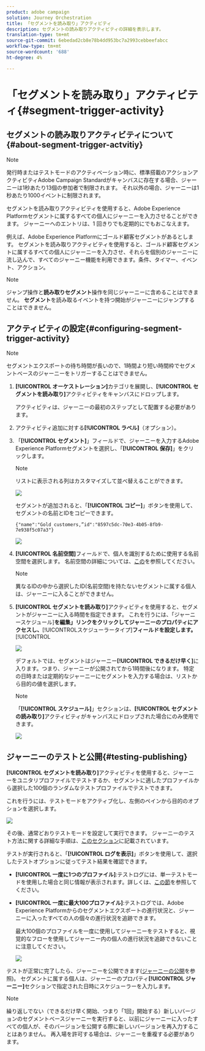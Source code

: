```yaml
---
product: adobe campaign
solution: Journey Orchestration
title: 「セグメントを読み取り」アクティビティ
description: セグメントの読み取りアクティビティの詳細を表示します。
translation-type: tm+mt
source-git-commit: 6ebedad2cb8e78b4dd953bc7a2993cebbeefabcc
workflow-type: tm+mt
source-wordcount: '688'
ht-degree: 4%

---
```



# 「セグメントを読み取り」アクティビティ{#segment-trigger-activity}

## セグメントの読み取りアクティビティについて{#about-segment-trigger-actvitiy}

>[!NOTE]
>
>発行時またはテストモードのアクティベーション時に、標準搭載のアクションアクティビティAdobe Campaign Standardがキャンバスに存在する場合、ジャーニーは1秒あたり13個の参加者で制限されます。 それ以外の場合、ジャーニーは1秒あたり1000イベントに制限されます。

セグメントを読み取りアクティビティを使用すると、Adobe Experience Platformセグメントに属するすべての個人にジャーニーを入力させることができます。 ジャーニーへのエントリは、1 回きりでも定期的にでもおこなえます。

例えば、Adobe Experience Platformにゴールド顧客セグメントがあるとします。 セグメントを読み取りアクティビティを使用すると、ゴールド顧客セグメントに属するすべての個人にジャーニーを入力させ、それらを個別のジャーニーに流し込んで、すべてのジャーニー機能を利用できます。条件、タイマー、イベント、アクション。

>[!NOTE]
>
>ジャンプ操作と&#x200B;**読み取りセグメント**&#x200B;操作を同じジャーニーに含めることはできません。 **セグメント**&#x200B;を読み取るイベントを持つ開始がジャーニーにジャンプすることはできません。

## アクティビティの設定{#configuring-segment-trigger-activity}

>[!NOTE]
>
>セグメントエクスポートの待ち時間が長いので、1時間より短い時間枠でセグメントベースのジャーニーをトリガーすることはできません。

1. **[!UICONTROL オーケストレーション]**&#x200B;カテゴリを展開し、**[!UICONTROL セグメントを読み取り]**&#x200B;アクティビティをキャンバスにドロップします。

   アクティビティは、ジャーニーの最初のステップとして配置する必要があります。

1. アクティビティ追加に対する&#x200B;**[!UICONTROL ラベル]**（オプション）。

1. 「**[!UICONTROL セグメント]**」フィールドで、ジャーニーを入力するAdobe Experience Platformセグメントを選択し、「**[!UICONTROL 保存]**」をクリックします。

   >[!NOTE]
   >
   >リストに表示される列はカスタマイズして並べ替えることができます。

   ![](../assets/segment-trigger-segment-selection.png)

   セグメントが追加されると、「**[!UICONTROL コピー]**」ボタンを使用して、セグメントの名前とIDをコピーできます。

   `{"name":"Gold customers,”id":"8597c5dc-70e3-4b05-8fb9-7e938f5c07a3"}`

   ![](../assets/segment-trigger-copy.png)

1. **[!UICONTROL 名前空間]**&#x200B;フィールドで、個人を識別するために使用する名前空間を選択します。 名前空間の詳細については、[この](../event/selecting-the-namespace.md)を参照してください。

   >[!NOTE]
   >
   >異なるIDの中から選択したID(名前空間)を持たないセグメントに属する個人は、ジャーニーに入ることができません。

1. **[!UICONTROL セグメントを読み取り]**&#x200B;アクティビティを使用すると、セグメントがジャーニーに入る時間を指定できます。 これを行うには、「ジャーニースケジュール&#x200B;]**を編集」リンクをクリックしてジャーニーのプロパティにアクセスし、**[!UICONTROL &#x200B;スケジューラータイプ&#x200B;]**フィールドを設定します。**[!UICONTROL 

   ![](../assets/segment-trigger-schedule.png)

   デフォルトでは、セグメントはジャーニー&#x200B;**[!UICONTROL できるだけ早く]**&#x200B;に入ります。つまり、ジャーニーが公開されてから1時間後になります。 特定の日時または定期的なジャーニーにセグメントを入力する場合は、リストから目的の値を選択します。

   >[!NOTE]
   >
   >「**[!UICONTROL スケジュール]**」セクションは、**[!UICONTROL セグメントの読み取り]**&#x200B;アクティビティがキャンバスにドロップされた場合にのみ使用できます。

   ![](../assets/segment-trigger-properties.png)

## ジャーニーのテストと公開{#testing-publishing}

**[!UICONTROL セグメントを読み取り]**&#x200B;アクティビティを使用すると、ジャーニーをユニタリプロファイルでテストするか、セグメントに適したプロファイルから選択した100個のランダムなテストプロファイルでテストできます。

これを行うには、テストモードをアクティブ化し、左側のペインから目的のオプションを選択します。

![](../assets/segment-trigger-test-modes.png)

その後、通常どおりテストモードを設定して実行できます。 ジャーニーのテスト方法に関する詳細な手順は、[このセクション](../building-journeys/testing-the-journey.md)に記載されています。

テストが実行されると、「**[!UICONTROL ログを表示]**」ボタンを使用して、選択したテストオプションに従ってテスト結果を確認できます。

* **[!UICONTROL 一度に1つのプロファイル]**:テストログには、単一テストモードを使用した場合と同じ情報が表示されます。詳しくは、[この節](../building-journeys/testing-the-journey.md#viewing_logs)を参照してください。

* **[!UICONTROL 一度に最大100プロファイル]**:テストログでは、Adobe Experience Platformからのセグメントエクスポートの進行状況と、ジャーニーに入ったすべての人の個々の進行状況を追跡できます。

   最大100個のプロファイルを一度に使用してジャーニーをテストすると、視覚的なフローを使用してジャーニー内の個人の進行状況を追跡できないことに注意してください。

   ![](../assets/read-segment-log.png)

テストが正常に完了したら、ジャーニーを公開できます([ジャーニーの公開](../building-journeys/publishing-the-journey.md)を参照)。 セグメントに属する個人は、ジャーニーのプロパティ&#x200B;**[!UICONTROL ジャーニー]**&#x200B;セクションで指定された日時にスケジューラーを入力します。

>[!NOTE]
>
>繰り返しでない（できるだけ早く開始、つまり「1回」開始する）新しいバージョンのセグメントベースジャーニーを実行すると、以前にジャーニーに入ったすべての個人が、そのバージョンを公開する際に新しいバージョンを再入力することはありません。 再入場を許可する場合は、ジャーニーを重複する必要があります。
